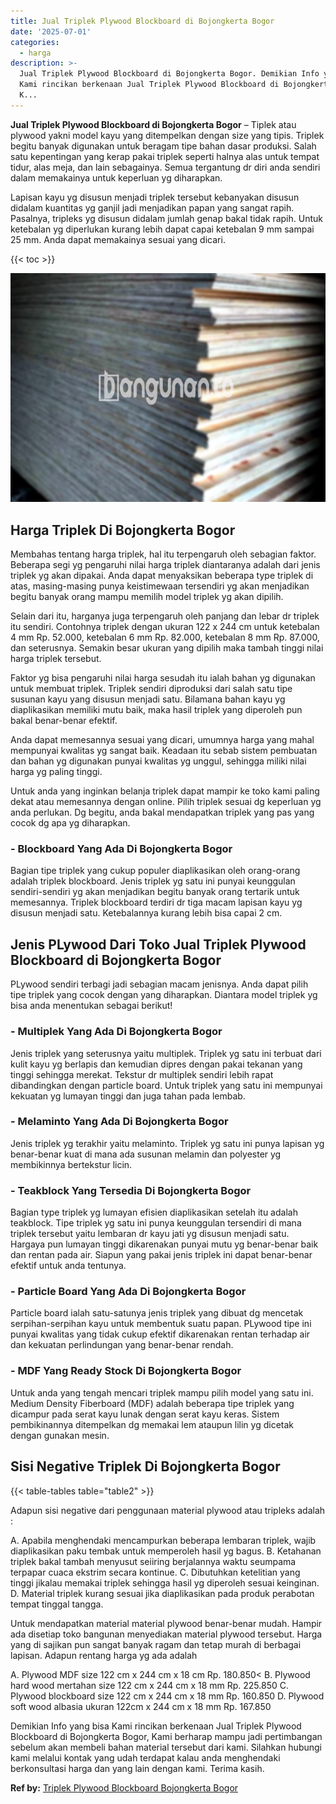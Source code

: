 ```yaml
---
title: Jual Triplek Plywood Blockboard di Bojongkerta Bogor
date: '2025-07-01'
categories:
  - harga
description: >-
  Jual Triplek Plywood Blockboard di Bojongkerta Bogor. Demikian Info yang bisa
  Kami rincikan berkenaan Jual Triplek Plywood Blockboard di Bojongkerta Bogor,
  K...
---
```


**Jual Triplek Plywood Blockboard di Bojongkerta Bogor** – Tiplek atau plywood yakni model kayu yang ditempelkan dengan size yang tipis. Triplek begitu banyak digunakan untuk beragam tipe bahan dasar produksi. Salah satu kepentingan yang kerap pakai triplek seperti halnya alas untuk tempat tidur, alas meja, dan lain sebagainya. Semua tergantung dr diri anda sendiri dalam memakainya untuk keperluan yg diharapkan.

Lapisan kayu yg disusun menjadi triplek tersebut kebanyakan disusun didalam kuantitas yg ganjil jadi menjadikan papan yang sangat rapih. Pasalnya, tripleks yg disusun didalam jumlah genap bakal tidak rapih. Untuk ketebalan yg diperlukan kurang lebih dapat capai ketebalan 9 mm sampai 25 mm. Anda dapat memakainya sesuai yang dicari.

{{< toc >}}

![Jual Triplek Plywood Blockboard di Bojongkerta Bogor](/images/jual-triplek-murah-32.png)

## Harga Triplek Di Bojongkerta Bogor

Membahas tentang harga triplek, hal itu terpengaruh oleh sebagian faktor. Beberapa segi yg pengaruhi nilai harga triplek diantaranya adalah dari jenis triplek yg akan dipakai. Anda dapat menyaksikan beberapa type triplek di atas, masing-masing punya keistimewaan tersendiri yg akan menjadikan begitu banyak orang mampu memilih model triplek yg akan dipilih.

Selain dari itu, harganya juga terpengaruh oleh panjang dan lebar dr triplek itu sendiri. Contohnya triplek dengan ukuran 122 x 244 cm untuk ketebalan 4 mm Rp. 52.000, ketebalan 6 mm Rp. 82.000, ketebalan 8 mm Rp. 87.000, dan seterusnya. Semakin besar ukuran yang dipilih maka tambah tinggi nilai harga triplek tersebut.

Faktor yg bisa pengaruhi nilai harga sesudah itu ialah bahan yg digunakan untuk membuat triplek. Triplek sendiri diproduksi dari salah satu tipe susunan kayu yang disusun menjadi satu. Bilamana bahan kayu yg diaplikasikan memiliki mutu baik, maka hasil triplek yang diperoleh pun bakal benar-benar efektif.

Anda dapat memesannya sesuai yang dicari, umumnya harga yang mahal mempunyai kwalitas yg sangat baik. Keadaan itu sebab sistem pembuatan dan bahan yg digunakan punyai kwalitas yg unggul, sehingga miliki nilai harga yg paling tinggi.

Untuk anda yang inginkan belanja triplek dapat mampir ke toko kami paling dekat atau memesannya dengan online. Pilih triplek sesuai dg keperluan yg anda perlukan. Dg begitu, anda bakal mendapatkan triplek yang pas yang cocok dg apa yg diharapkan.

### \- Blockboard Yang Ada Di Bojongkerta Bogor

Bagian tipe triplek yang cukup populer diaplikasikan oleh orang-orang adalah triplek blockboard. Jenis triplek yg satu ini punyai keunggulan sendiri-sendiri yg akan menjadikan begitu banyak orang tertarik untuk memesannya. Triplek blockboard terdiri dr tiga macam lapisan kayu yg disusun menjadi satu. Ketebalannya kurang lebih bisa capai 2 cm.

## Jenis PLywood Dari Toko Jual Triplek Plywood Blockboard di Bojongkerta Bogor

PLywood sendiri terbagi jadi sebagian macam jenisnya. Anda dapat pilih tipe triplek yang cocok dengan yang diharapkan. Diantara model triplek yg bisa anda menentukan sebagai berikut!

### \- Multiplek Yang Ada Di Bojongkerta Bogor

Jenis triplek yang seterusnya yaitu multiplek. Triplek yg satu ini terbuat dari kulit kayu yg berlapis dan kemudian dipres dengan pakai tekanan yang tinggi sehingga merekat. Tekstur dr multiplek sendiri lebih rapat dibandingkan dengan particle board. Untuk triplek yang satu ini mempunyai kekuatan yg lumayan tinggi dan juga tahan pada lembab.

### \- Melaminto Yang Ada Di Bojongkerta Bogor

Jenis triplek yg terakhir yaitu melaminto. Triplek yg satu ini punya lapisan yg benar-benar kuat di mana ada susunan melamin dan polyester yg membikinnya bertekstur licin.

### \- Teakblock Yang Tersedia Di Bojongkerta Bogor

Bagian type triplek yg lumayan efisien diaplikasikan setelah itu adalah teakblock. Tipe triplek yg satu ini punya keunggulan tersendiri di mana triplek tersebut yaitu lembaran dr kayu jati yg disusun menjadi satu. Hargaya pun lumayan tinggi dikarenakan punyai mutu yg benar-benar baik dan rentan pada air. Siapun yang pakai jenis triplek ini dapat benar-benar efektif untuk anda tentunya.

### \- Particle Board Yang Ada Di Bojongkerta Bogor

Particle board ialah satu-satunya jenis triplek yang dibuat dg mencetak serpihan-serpihan kayu untuk membentuk suatu papan. PLywood tipe ini punyai kwalitas yang tidak cukup efektif dikarenakan rentan terhadap air dan kekuatan perlindungan yang benar-benar rendah.

### \- MDF Yang Ready Stock Di Bojongkerta Bogor

Untuk anda yang tengah mencari triplek mampu pilih model yang satu ini. Medium Density Fiberboard (MDF) adalah beberapa tipe triplek yang dicampur pada serat kayu lunak dengan serat kayu keras. Sistem pembikinannya ditempelkan dg memakai lem ataupun lilin yg dicetak dengan gunakan mesin.

## Sisi Negative Triplek Di Bojongkerta Bogor

{{< table-tables table="table2" >}}

Adapun sisi negative dari penggunaan material plywood atau tripleks adalah :

A. Apabila menghendaki mencampurkan beberapa lembaran triplek, wajib diaplikasikan paku tembak untuk memperoleh hasil yg bagus. B. Ketahanan triplek bakal tambah menyusut seiiring berjalannya waktu seumpama terpapar cuaca ekstrim secara kontinue. C. Dibutuhkan ketelitian yang tinggi jikalau memakai triplek sehingga hasil yg diperoleh sesuai keinginan. D. Material triplek kurang sesuai jika diaplikasikan pada produk perabotan tempat tinggal tangga.

Untuk mendapatkan material material plywood benar-benar mudah. Hampir ada disetiap toko bangunan menyediakan material plywood tersebut. Harga yang di sajikan pun sangat banyak ragam dan tetap murah di berbagai lapisan. Adapun rentang harga yg ada adalah

A. Plywood MDF size 122 cm x 244 cm x 18 cm Rp. 180.850< B. Plywood hard wood mertahan size 122 cm x 244 cm x 18 mm Rp. 225.850 C. Plywood blockboard size 122 cm x 244 cm x 18 mm Rp. 160.850 D. Plywood soft wood albasia ukuran 122cm x 244 cm x 18 mm Rp. 167.850

Demikian Info yang bisa Kami rincikan berkenaan Jual Triplek Plywood Blockboard di Bojongkerta Bogor, Kami berharap mampu jadi pertimbangan sebelum akan membeli bahan material tersebut dari kami. Silahkan hubungi kami melalui kontak yang udah terdapat kalau anda menghendaki berkonsultasi harga dan yang lain dengan kami. Terima kasih.

**Ref by:** [Triplek Plywood Blockboard Bojongkerta Bogor](https://id.wikipedia.org/wiki/Triplek)
